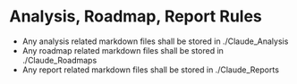 # Analysis, Roadmap, Report Rules

- Any analysis related markdown files shall be stored in ./Claude_Analysis
- Any roadmap related markdown files shall be stored in ./Claude_Roadmaps
- Any report related markdown files shall be stored in ./Claude_Reports